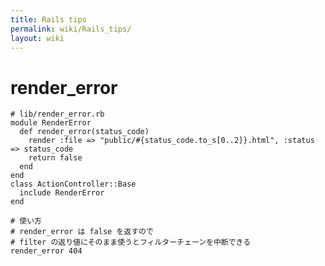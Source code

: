 ```yaml
---
title: Rails tips
permalink: wiki/Rails_tips/
layout: wiki
---
```


render\_error
=============

    # lib/render_error.rb
    module RenderError
      def render_error(status_code)
        render :file => "public/#{status_code.to_s[0..2]}.html", :status => status_code
        return false
      end
    end
    class ActionController::Base
      include RenderError
    end

    # 使い方
    # render_error は false を返すので
    # filter の返り値にそのまま使うとフィルターチェーンを中断できる
    render_error 404
